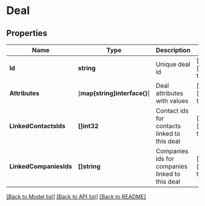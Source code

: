 # Deal

## Properties
Name | Type | Description | Notes
------------ | ------------- | ------------- | -------------
**Id** | **string** | Unique deal id | [optional] [default to null]
**Attributes** | [**map[string]interface{}**] | Deal attributes with values | [optional] [default to null]
**LinkedContactsIds** | **[]int32** | Contact ids for contacts linked to this deal | [optional] [default to null]
**LinkedCompaniesIds** | **[]string** | Companies ids for companies linked to this deal | [optional] [default to null]

[[Back to Model list]](../README.md#documentation-for-models) [[Back to API list]](../README.md#documentation-for-api-endpoints) [[Back to README]](../README.md)


